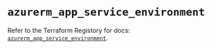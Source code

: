 # `azurerm_app_service_environment`

Refer to the Terraform Registory for docs: [`azurerm_app_service_environment`](https://registry.terraform.io/providers/hashicorp/azurerm/3.79.0/docs/resources/app_service_environment).
